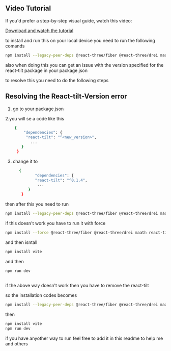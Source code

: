 ## Video Tutorial
If you'd prefer a step-by-step visual guide, watch this video:

[Download and watch the tutorial](./assects/portfolio)



to install and run this on your local device you need to run the following comands 

```bash
npm install --legacy-peer-deps @react-three/fiber @react-three/drei maath react-vertical-timeline-component @emailjs/browser framer-motion react-router-dom
```



also when doing this you can get an issue with the version specified for the react-tilt package in your package.json

to resolve this you need to do the following steps 
##  <a name="table">Resolving the React-tilt-Version error</a>
1. go to your package.json

   
2.you will se a code like this 
```bash
    {
        "dependencies": {
         "react-tilt": "^<new_version>",
           ...
       }
     }
```
3. change it to 
```bash
      {
             "dependencies": {
             "react-tilt": "^0.1.4",
              ...
          }
       }
```
then after this you need to run 

```bash
npm install --legacy-peer-deps @react-three/fiber @react-three/drei maath react-vertical-timeline-component @emailjs/browser framer-motion react-router-dom
```

if this doesn't work you have to run it with force 
```bash
npm install --force @react-three/fiber @react-three/drei maath react-tilt react-vertical-timeline-component @emailjs/browser framer-motion react-router-dom
```
  and then isntall 
  ```bash
npm install vite
```
and then
```bash
npm run dev
```
##
if the above way doesn't work then you have to remove the react-tilt  

so the installation codes becomes 
```bash
npm install --legacy-peer-deps @react-three/fiber @react-three/drei maath react-vertical-timeline-component @emailjs/browser framer-motion react-router-dom
```

then
```bash
npm install vite
npm run dev
```

if you have anyother way to run feel free to add it in this readme to help me and others



